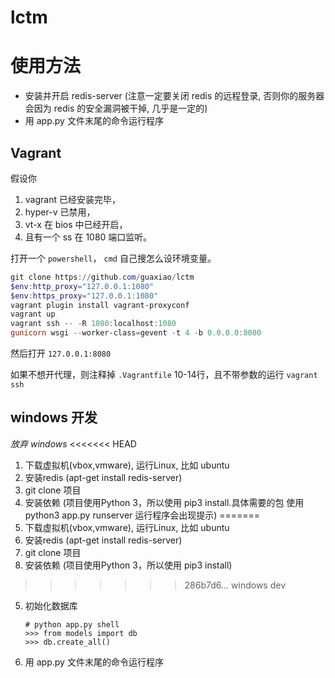 # lctm

# 使用方法
- 安装并开启 redis-server (注意一定要关闭 redis 的远程登录, 否则你的服务器会因为 redis 的安全漏洞被干掉, 几乎是一定的)
- 用 app.py 文件末尾的命令运行程序

## Vagrant
假设你
1. vagrant 已经安装完毕，
2. hyper-v 已禁用，
3. vt-x 在 bios 中已经开启，
4. 且有一个 ss 在 1080 端口监听。

打开一个 `powershell`， `cmd` 自己搜怎么设环境变量。
``` powershell
git clone https://github.com/guaxiao/lctm
$env:http_proxy="127.0.0.1:1080"
$env:https_proxy="127.0.0.1:1080"
vagrant plugin install vagrant-proxyconf
vagrant up
vagrant ssh -- -R 1080:localhost:1080
gunicorn wsgi --worker-class=gevent -t 4 -b 0.0.0.0:8000
```
然后打开 `127.0.0.1:8080`

如果不想开代理，则注释掉 `.Vagrantfile` 10-14行，且不带参数的运行 `vagrant ssh`

## windows 开发
*放弃 windows*
<<<<<<< HEAD


1. 下载虚拟机(vbox,vmware), 运行Linux, 比如 ubuntu
2. 安装redis (apt-get install redis-server)
3. git clone 项目
4. 安装依赖 (项目使用Python 3，所以使用 pip3 install.具体需要的包 使用 python3 app.py runserver 运行程序会出现提示)
=======
1. 下载虚拟机(vbox,vmware), 运行Linux, 比如 ubuntu
2. 安装redis (apt-get install redis-server)
3. git clone 项目
4. 安装依赖 (项目使用Python 3，所以使用 pip3 install)
>>>>>>> 286b7d6... windows dev
5. 初始化数据库

    ```
    # python app.py shell
    >>> from models import db
    >>> db.create_all()
    ```
6. 用 app.py 文件末尾的命令运行程序
